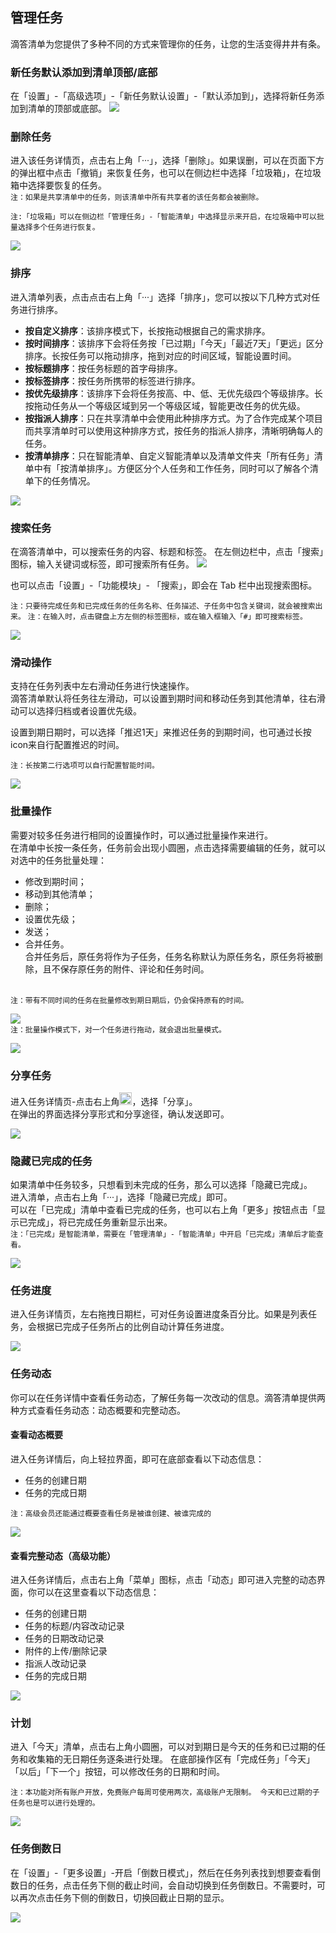 ## 管理任务

滴答清单为您提供了多种不同的方式来管理你的任务，让您的生活变得井井有条。

### 新任务默认添加到清单顶部/底部

在「设置」-「高级选项」-「新任务默认设置」-「默认添加到」，选择将新任务添加到清单的顶部或底部。 ![](../images/android/xinrenwu.png)

### 删除任务

进入该任务详情页，点击右上角「···」，选择「删除」。如果误删，可以在页面下方的弹出框中点击「撤销」来恢复任务，也可以在侧边栏中选择「垃圾箱」，在垃圾箱中选择要恢复的任务。 <br>`注：如果是共享清单中的任务，则该清单中所有共享者的该任务都会被删除。`

`注:「垃圾箱」可以在侧边栏「管理任务」-「智能清单」中选择显示来开启，在垃圾箱中可以批量选择多个任务进行恢复。`

![](../images/android/delete.png)

### 排序

进入清单列表，点击点击右上角「···」选择「排序」，您可以按以下几种方式对任务进行排序。

* **按自定义排序**：该排序模式下，长按拖动根据自己的需求排序。
* **按时间排序**：该排序下会将任务按「已过期」「今天」「最近7天」「更远」区分排序。长按任务可以拖动排序，拖到对应的时间区域，智能设置时间。
* **按标题排序**：按任务标题的首字母排序。
* **按标签排序**：按任务所携带的标签进行排序。
* **按优先级排序**：该排序下会将任务按高、中、低、无优先级四个等级排序。长按拖动任务从一个等级区域到另一个等级区域，智能更改任务的优先级。
* **按指派人排序**：只在共享清单中会使用此种排序方式。为了合作完成某个项目而共享清单时可以使用这种排序方式，按任务的指派人排序，清晰明确每人的任务。
* **按清单排序**：只在智能清单、自定义智能清单以及清单文件夹「所有任务」清单中有「按清单排序」。方便区分个人任务和工作任务，同时可以了解各个清单下的任务情况。

![](../images/android/Screenshot_20180516-150237.png)

### 搜索任务

在滴答清单中，可以搜索任务的内容、标题和标签。 在左侧边栏中，点击「搜索」图标，输入关键词或标签，即可搜索所有任务。
![](../images/android/Search20for.png)

也可以点击「设置」-「功能模块」- 「搜索」，即会在 Tab 栏中出现搜索图标。

`注：只要待完成任务和已完成任务的任务名称、任务描述、子任务中包含关键词，就会被搜索出来。`
`注：在输入时，点击键盘上方左侧的标签图标，或在输入框输入「#」即可搜索标签。`

![](../images/android/searchtag.png)


### 滑动操作

支持在任务列表中左右滑动任务进行快速操作。 <br >滴答清单默认将任务往左滑动，可以设置到期时间和移动任务到其他清单，往右滑动可以选择归档或者设置优先级。

设置到期日期时，可以选择「推迟1天」来推迟任务的到期时间，也可通过长按icon来自行配置推迟的时间。

`注：长按第二行选项可以自行配置智能时间。`

![](../images/android/Slide.png)

### 批量操作

需要对较多任务进行相同的设置操作时，可以通过批量操作来进行。 <br>在清单中长按一条任务，任务前会出现小圆圈，点击选择需要编辑的任务，就可以对选中的任务批量处理：

* 修改到期时间；
* 移动到其他清单；
* 删除；
* 设置优先级；
* 发送；
* 合并任务。
  <br>合并任务后，原任务将作为子任务，任务名称默认为原任务名，原任务将被删除，且不保存原任务的附件、评论和任务时间。

<br>`注：带有不同时间的任务在批量修改到期日期后，仍会保持原有的时间。`

![](../images/android/piliangxiugai.png) <br>`注：批量操作模式下，对一个任务进行拖动，就会退出批量模式。`

![](../images/android/Bulk20Operations.png)

### 分享任务

进入任务详情页-点击右上角<img src="../images/android/image001.png" title="更多" width="20" />，选择「分享」。 <br>在弹出的界面选择分享形式和分享途径，确认发送即可。

![](../images/android/share.png)

### 隐藏已完成的任务

如果清单中任务较多，只想看到未完成的任务，那么可以选择「隐藏已完成」。 <br>进入清单，点击右上角「···」，选择「隐藏已完成」即可。 <br> 可以在「已完成」清单中查看已完成的任务，也可以右上角「更多」按钮点击「显示已完成」，将已完成任务重新显示出来。 <br >`注：「已完成」是智能清单，需要在「管理清单」-「智能清单」中开启「已完成」清单后才能查看。`

![](../images/android/Completed.png)

### 任务进度

进入任务详情页，左右拖拽日期栏，可对任务设置进度条百分比。如果是列表任务，会根据已完成子任务所占的比例自动计算任务进度。

![](../images/android/schedule.png)

### 任务动态

你可以在任务详情中查看任务动态，了解任务每一次改动的信息。滴答清单提供两种方式查看任务动态：动态概要和完整动态。

#### 查看动态概要

进入任务详情后，向上轻拉界面，即可在底部查看以下动态信息：

* 任务的创建日期
* 任务的完成日期

`注：高级会员还能通过概要查看任务是被谁创建、被谁完成的`

![](../images/android/Taskactivities1.png)

#### 查看完整动态（高级功能）

进入任务详情后，点击右上角「菜单」图标，点击「动态」即可进入完整的动态界面，你可以在这里查看以下动态信息：

* 任务的创建日期
* 任务的标题/内容改动记录
* 任务的日期改动记录
* 附件的上传/删除记录
* 指派人改动记录
* 任务的完成日期

![](../images/android/Taskactivities2.png)

### 计划

进入「今天」清单，点击右上角小圆圈，可以对到期日是今天的任务和已过期的任务和收集箱的无日期任务逐条进行处理。
在底部操作区有「完成任务」「今天」「以后」「下一个」按钮，可以修改任务的日期和时间。

`注：本功能对所有账户开放，免费账户每周可使用两次，高级账户无限制。 今天和已过期的子任务也是可以进行处理的。`

![](../images/android/plan.png)

### 任务倒数日

在「设置」-「更多设置」-开启「倒数日模式」，然后在任务列表找到想要查看倒数日的任务，点击任务下侧的截止时间，会自动切换到任务倒数日。不需要时，可以再次点击任务下侧的倒数日，切换回截止日期的显示。

![](../images/android/daoshuri.png)